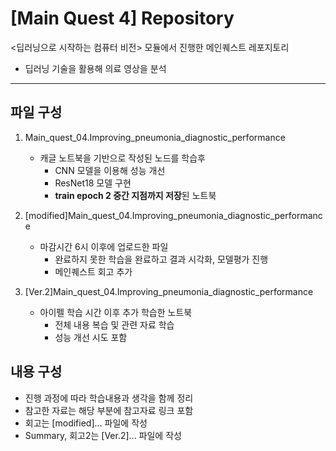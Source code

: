 # [Main Quest 4] Repository

<딥러닝으로 시작하는 컴퓨터 비전> 모듈에서 진행한 메인퀘스트 레포지토리
- 딥러닝 기술을 활용해 의료 영상을 분석

---

## 파일 구성

1. Main_quest_04.Improving_pneumonia_diagnostic_performance
   - 캐글 노트북을 기반으로 작성된 노드를 학습후 
      - CNN 모델을 이용해 성능 개선 
      - ResNet18 모델 구현
      - **train epoch 2 중간 지점까지 저장**된 노트북
    
2. [modified]Main_quest_04.Improving_pneumonia_diagnostic_performance
   - 마감시간 6시 이후에 업로드한 파일
      - 완료하지 못한 학습을 완료하고 결과 시각화, 모델평가 진행
      - 메인퀘스트 회고 추가
  
3. [Ver.2]Main_quest_04.Improving_pneumonia_diagnostic_performance
   - 아이펠 학습 시간 이후 추가 학습한 노트북
      - 전체 내용 복습 및 관련 자료 학습
      - 성능 개선 시도 포함
  
## 내용 구성
- 진행 과정에 따라 학습내용과 생각을 함께 정리
- 참고한 자료는 해당 부분에 참고자료 링크 포함
- 회고는 [modified]... 파일에 작성
- Summary, 회고2는 [Ver.2]... 파일에 작성
